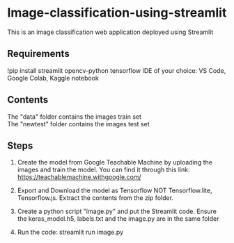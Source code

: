 # Image-classification-using-streamlit
This is an image classification web application deployed using Streamlit

## Requirements
!pip install streamlit opencv-python tensorflow
IDE of your choice: VS Code, Google Colab, Kaggle notebook

## Contents
The "data" folder contains the images train set  
The "newtest" folder contains the images test set  

## Steps
1) Create the model from Google Teachable Machine by uploading the images and train the model. You can find it through this link:
https://teachablemachine.withgoogle.com/

2) Export and Download the model as Tensorflow NOT Tensorflow.lite, Tensorflow.js. Extract the contents from the zip folder.

3) Create a python script "ïmage.py" and put the Streamlit code. Ensure the keras_model.h5, labels.txt and the image.py are in the same folder

4) Run the code: streamlit run image.py